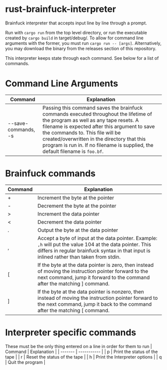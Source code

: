 # rust-brainfuck-interpreter
Brainfuck interpreter that accepts input line by line through a prompt.

Run with `cargo run` from the top level directory, or run the executable created by `cargo build` in target/debug/. To allow for command line arguments with the former, you must run `cargo run -- [args]`. Alternatively, you may download the binary from the releases section of this repository.

This interpreter keeps state through each command. See below for a list of commands.

# Command Line Arguments
| Command | Explanation |
| ------- | ----------- |
| --save-commands, -s | Passing this command saves the brainfuck commands executed throughout the lifetime of the program as well as any tape resets. A filename is expected after this argument to save the commands to. This file will be created/overwritten in the directory that this program is run in. If no filename is supplied, the default filename is `foo.bf`.

# Brainfuck commands
| Command | Explanation |
| ------- | ----------- |
|    +    | Increment the byte at the pointer |
|    -    | Decrement the byte at the pointer |
|    >    | Increment the data pointer |
|    <    | Decrement the data pointer |
|    .    | Output the byte at the data pointer |
|    ,    | Accept a byte of input at the data pointer. Example: `,h` will put the value 104 at the data pointer. This differs in regular brainfuck syntax in that input is inlined rather than taken from stdin. |
|    \[    | If the byte at the data pointer is zero, then instead of moving the instruction pointer forward to the next command, jump it forward to the command after the matching \] command.
|    \]    | If the byte at the data pointer is nonzero, then instead of moving the instruction pointer forward to the next command, jump it back to the command after the matching \[ command. |

# Interpreter specific commands
These must be the only thing entered on a line in order for them to run
| Command | Explanation |
| ------- | ----------- |
|    p    | Print the status of the tape |
|    r    | Reset the status of the tape |
|    h    | Print the Interpreter options |
|    q    | Quit the program |

